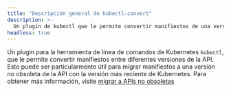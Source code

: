 ```yaml
---
title: "Descripción general de kubectl-convert"
description: >-
  Un plugin de kubectl que le permite convertir manifiestos de una versión
headless: true
---
```


Un plugin para la herramienta de línea de comandos de Kubernetes `kubectl`, que le permite convertir manifiestos entre diferentes versiones de la API. Esto puede ser particularmente útil para migrar manifiestos a una versión no obsoleta de la API con la versión más reciente de Kubernetes.
Para obtener más información, visite [migrar a APIs no obsoletas](/docs/reference/using-api/deprecation-guide/#migrate-to-non-deprecated-apis)